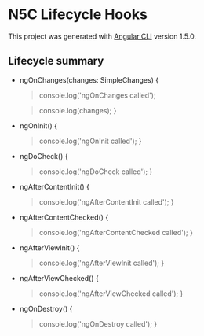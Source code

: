 # N5C Lifecycle Hooks

This project was generated with [Angular CLI](https://github.com/angular/angular-cli) version 1.5.0.

## Lifecycle summary

* ngOnChanges(changes: SimpleChanges) {
    
    > console.log('ngOnChanges called');

    > console.log(changes);
  }

* ngOnInit() {
    > console.log('ngOnInit called');
  }

* ngDoCheck() {
    > console.log('ngDoCheck called');
  }

* ngAfterContentInit() {
    > console.log('ngAfterContentInit called');
  }

* ngAfterContentChecked() {
    > console.log('ngAfterContentChecked called');
  }

 * ngAfterViewInit() {
    > console.log('ngAfterViewInit called');
  }

*  ngAfterViewChecked() {
    > console.log('ngAfterViewChecked called');
  }

* ngOnDestroy() {
    > console.log('ngOnDestroy called');
  }
